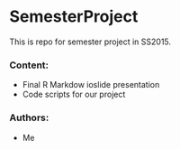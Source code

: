 SemesterProject
===============

This is repo for semester project in SS2015.

### Content:

- Final R Markdow ioslide presentation
- Code scripts for our project

### Authors:

- Me







